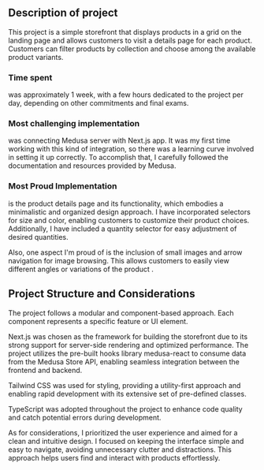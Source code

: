 
## Description of project

This project is a simple storefront that displays products in a grid on the landing page and allows customers to visit a details page for each product. Customers can filter products by collection and choose among the available product variants.

### Time spent 
was approximately 1 week, with a few hours dedicated to the project per day, depending on other commitments and final exams.

### Most challenging implementation
was connecting Medusa server with Next.js app. It was my first time working with this kind of integration, so there was a learning curve involved in setting it up correctly. To accomplish that, I carefully followed the documentation and resources provided by Medusa.

### Most Proud Implementation
is the product details page and its functionality, which embodies a minimalistic and organized design approach. I have incorporated selectors for size and color, enabling customers to customize their product choices. Additionally, I have included a quantity selector for easy adjustment of desired quantities.

Also, one aspect I'm proud of is the inclusion of small images and arrow navigation for image browsing. This allows customers to easily view different angles or variations of the product .


## Project Structure and Considerations

The project follows a modular and component-based approach. Each component represents a specific feature or UI element.

Next.js was chosen as the framework for building the storefront due to its strong support for server-side rendering and optimized performance. The project utilizes the pre-built hooks library medusa-react to consume data from the Medusa Store API, enabling seamless integration between the frontend and backend. 

Tailwind CSS was used for styling, providing a utility-first approach and enabling rapid development with its extensive set of pre-defined classes.

TypeScript was adopted throughout the project to enhance code quality and catch potential errors during development. 

As for considerations, I prioritized the user experience and aimed for a clean and intuitive design. I focused on keeping the interface simple and easy to navigate, avoiding unnecessary clutter and distractions. This approach helps users find and interact with products effortlessly.
